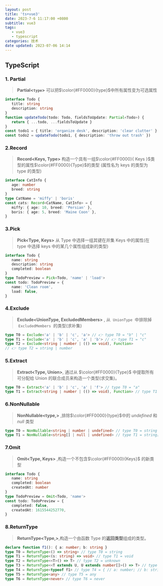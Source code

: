 ```yaml
---
layout: post
title: 'ts+vue3'
date: 2023-7-6 11:17:00 +0800
subtitle: vue3
tags:
   - vue3
   - typescript
categories: 技术
date updated: 2023-07-06 14:14
---
```


## TypeScript

### 1. Partial

> **Partial<`type`>** 可以把$\color{#FF0000}{type}$中所有属性变为可选属性

```ts
interface Todo {
   title: string
   description: string
}
function updateTodo(todo: Todo, fieldsToUpdate: Partial<Todo>) {
   return { ...todo, ...fieldsToUpdate }
}
const todo1 = { title: 'organize desk', description: 'clear clutter' }
const todo2 = updateTodo(todo1, { description: 'throw out trash' })
```

### 2.Record

> **Record<Keys, Type>** 构造一个具有一组$\color{#FF0000}{ Keys }$类型的属性$\color{#FF0000}{Type}$的类型 (属性名为 keys 的类型为 type 的类型)

```ts
interface CatInfo {
   age: number
   breed: string
}
type CatName = 'miffy' | 'boris'
const cats: Record<CatName, CatInfo> = {
   miffy: { age: 10, breed: 'Persian' },
   boris: { age: 5, breed: 'Maine Coon' },
}
```

### 3.Pick

> **Pick<Type, Keys>** 从 Type 中选择一组其键在并集 Keys 中的属性(在 type 中选择 keys 中的某几个属性组成新的类型)

```ts
interface Todo {
   name: string
   description: string
   completed: boolean
}
type TodoPreview = Pick<Todo, 'name' | 'load'>
const todo: TodoPreview = {
   name: 'Clean room',
   load: false,
}
```

### 4.Exclude

> **Exclude<UnionType, ExcludedMembers>** , 从  `UnionType`  中排除掉  `ExcludedMembers`  的类型(求补集)

```ts
type T0 = Exclude<'a' | 'b' | 'c', 'a'> // 👉 type T0 = "b" | "c"
type T1 = Exclude<'a' | 'b' | 'c', 'a' | 'b'> // 👉 type T1 = "c"
type T2 = Exclude<string | number | (() => void), Function>
// 👉 type T2 = string | number
```

### 5.Extract

> **Extract<Type, Union>**, 通过从 $\color{#FF0000}{Type}$ 中提取所有可分配给 Union 的联合成员来构造一个类型(求交集)。

```ts
type T0 = Extract<'a' | 'b' | 'c', 'a' | 'f'> // type T0 = "a"
type T1 = Extract<string | number | (() => void), Function> // type T1 = () => void
```

### 6.NonNullable

> **NonNullable<type,>** ,排除$\color{#FF0000}{type}$中的 _undefined_ 和 _null_ 类型

```ts
type T0 = NonNullable<string | number | undefined> // type T0 = string | number
type T1 = NonNullable<string[] | null | undefined> // type T1 = string[]
```

### 7.Omit

> **Omit<Type, Keys>** ,构造一个不包含$\color{#FF0000}{Keys}$ 的新类型

```ts
interface Todo {
   name: string
   completed: boolean
   createdAt: number
}
type TodoPreview = Omit<Todo, 'name'>
const todo: TodoPreview = {
   completed: false,
   createdAt: 1615544252770,
}
```

### 8.ReturnType

> **ReturnType<Type,>**,构造一个由函数 Type 的**返回类型**组成的类型。

```ts
declare function f1(): { a: number; b: string }
type T0 = ReturnType<() => string> // type T0 = string
type T1 = ReturnType<(s: string) => void> // type T1 = void
type T2 = ReturnType<<T>() => T> // type T2 = unknown
type T3 = ReturnType<<T extends U, U extends number[]>() => T> // type T3 = number[]
type T4 = ReturnType<typeof f1> // type T4 = { // a: number; // b: string; // }
type T5 = ReturnType<any> // type T5 = any
type T6 = ReturnType<never> // type T6 = never
```
